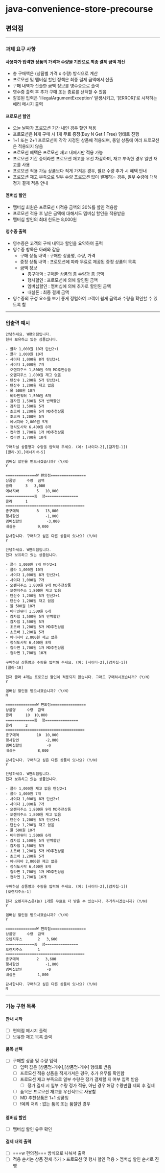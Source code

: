 # java-convenience-store-precourse
## 편의점
- - -
### 과제 요구 사항
#### 사용자가 입력한 상품의 가격과 수량을 기반으로 최종 결제 금액 계산
- 총 구매액은 (상품별 가격 x 수량) 방식으로 계산
- 프로모션 및 멤버십 할인 정책은 최종 결제 금액에서 산출
- 구매 내역과 산출한 금액 정보를 영수증으로 출력
- 영수증 출력 후 추가 구매 또는 종료를 선택할 수 있음
- 잘못된 입력은 'IllegalArgumentException' 발생시키고, '[ERROR]'로 시작하는 에러 메시지 출력
#### 프로모션 할인
- 오늘 날짜가 프로모션 기간 내인 경우 할인 적용
- 프로모션은 N개 구매 시 1개 무료 증정(Buy N Get 1 Free) 형태로 진행
- 1+1 또는 2+1 프로모션이 각각 지정된 상품에 적용되며, 동일 상품에 여러 프로모션은 적용되지 않음
- 프로모션 혜택은 프로모션 재고 내에서만 적용 가능
- 프로모션 기간 중이라면 프로모션 재고를 우선 차감하며, 재고 부족한 경우 일반 재고를 사용
- 프로모션 적용 가능 상품보다 적게 가져온 경우, 필요 수량 추가 시 혜택 안내
- 프로모션 재고 부족으로 일부 수량 프로모션 없이 결제하는 경우, 일부 수량에 대해 정가 결제 적용 안내
#### 멤버십 할인
- 멤버십 회원은 프로모션 미적용 금액의 30%를 할인 적용함
- 프로모션 적용 후 남은 금액에 대해서도 멤버십 할인을 적용받음
- 멤버십 할인의 최대 한도는 8,000원
#### 영수증 출력
- 영수증은 고객의 구매 내역과 할인을 요약하여 출력
- 영수증 항목은 아래와 같음
  - 구매 상품 내역 : 구매한 상품명, 수량, 가격
  - 증정 상품 내역 : 프로모션에 따라 무료로 제공된 증정 상품의 목록
  - 금액 정보
    - 총구매액 : 구매한 상품의 총 수량과 총 금액
    - 행사할인 : 프로모션에 의해 할인된 금액
    - 멤버십할인 : 멤버십에 의해 추가로 할인된 금액
    - 내실돈 : 최종 결제 금액
- 영수증의 구성 요소를 보기 좋게 정렬하여 고객이 쉽게 금액과 수량을 확인할 수 있도록 함

- - -

### 입출력 예시
````
안녕하세요. W편의점입니다.
현재 보유하고 있는 상품입니다.

- 콜라 1,000원 10개 탄산2+1
- 콜라 1,000원 10개
- 사이다 1,000원 8개 탄산2+1
- 사이다 1,000원 7개
- 오렌지주스 1,800원 9개 MD추천상품
- 오렌지주스 1,800원 재고 없음
- 탄산수 1,200원 5개 탄산2+1
- 탄산수 1,200원 재고 없음
- 물 500원 10개
- 비타민워터 1,500원 6개
- 감자칩 1,500원 5개 반짝할인
- 감자칩 1,500원 5개
- 초코바 1,200원 5개 MD추천상품
- 초코바 1,200원 5개
- 에너지바 2,000원 5개
- 정식도시락 6,400원 8개
- 컵라면 1,700원 1개 MD추천상품
- 컵라면 1,700원 10개

구매하실 상품명과 수량을 입력해 주세요. (예: [사이다-2],[감자칩-1])
[콜라-3],[에너지바-5]

멤버십 할인을 받으시겠습니까? (Y/N)
Y

==============W 편의점================
상품명		수량	금액
콜라		3 	3,000
에너지바 		5 	10,000
=============증	정===============
콜라		1
====================================
총구매액		8	13,000
행사할인			-1,000
멤버십할인			-3,000
내실돈			 9,000

감사합니다. 구매하고 싶은 다른 상품이 있나요? (Y/N)
Y

안녕하세요. W편의점입니다.
현재 보유하고 있는 상품입니다.

- 콜라 1,000원 7개 탄산2+1
- 콜라 1,000원 10개
- 사이다 1,000원 8개 탄산2+1
- 사이다 1,000원 7개
- 오렌지주스 1,800원 9개 MD추천상품
- 오렌지주스 1,800원 재고 없음
- 탄산수 1,200원 5개 탄산2+1
- 탄산수 1,200원 재고 없음
- 물 500원 10개
- 비타민워터 1,500원 6개
- 감자칩 1,500원 5개 반짝할인
- 감자칩 1,500원 5개
- 초코바 1,200원 5개 MD추천상품
- 초코바 1,200원 5개
- 에너지바 2,000원 재고 없음
- 정식도시락 6,400원 8개
- 컵라면 1,700원 1개 MD추천상품
- 컵라면 1,700원 10개

구매하실 상품명과 수량을 입력해 주세요. (예: [사이다-2],[감자칩-1])
[콜라-10]

현재 콜라 4개는 프로모션 할인이 적용되지 않습니다. 그래도 구매하시겠습니까? (Y/N)
Y

멤버십 할인을 받으시겠습니까? (Y/N)
N

==============W 편의점================
상품명		수량	금액
콜라		10 	10,000
=============증	정===============
콜라		2
====================================
총구매액		10	10,000
행사할인			-2,000
멤버십할인			-0
내실돈			 8,000

감사합니다. 구매하고 싶은 다른 상품이 있나요? (Y/N)
Y

안녕하세요. W편의점입니다.
현재 보유하고 있는 상품입니다.

- 콜라 1,000원 재고 없음 탄산2+1
- 콜라 1,000원 7개
- 사이다 1,000원 8개 탄산2+1
- 사이다 1,000원 7개
- 오렌지주스 1,800원 9개 MD추천상품
- 오렌지주스 1,800원 재고 없음
- 탄산수 1,200원 5개 탄산2+1
- 탄산수 1,200원 재고 없음
- 물 500원 10개
- 비타민워터 1,500원 6개
- 감자칩 1,500원 5개 반짝할인
- 감자칩 1,500원 5개
- 초코바 1,200원 5개 MD추천상품
- 초코바 1,200원 5개
- 에너지바 2,000원 재고 없음
- 정식도시락 6,400원 8개
- 컵라면 1,700원 1개 MD추천상품
- 컵라면 1,700원 10개

구매하실 상품명과 수량을 입력해 주세요. (예: [사이다-2],[감자칩-1])
[오렌지주스-1]

현재 오렌지주스은(는) 1개를 무료로 더 받을 수 있습니다. 추가하시겠습니까? (Y/N)
Y

멤버십 할인을 받으시겠습니까? (Y/N)
Y

==============W 편의점================
상품명		수량	금액
오렌지주스		2 	3,600
=============증	정===============
오렌지주스		1
====================================
총구매액		2	3,600
행사할인			-1,800
멤버십할인			-0
내실돈			 1,800

감사합니다. 구매하고 싶은 다른 상품이 있나요? (Y/N)
N
````
- - -
### 기능 구현 목록
#### 안내 시작
- [ ] 편의점 메시지 출력
- [ ] 보유한 재고 목록 출력
#### 품목 선택
- [ ] 구매할 상품 및 수량 입력
  - [ ] 입력 값은 [상품명-개수],[상품명-개수] 형태로 받음
  - [ ] 프로모션 적용 상품을 적게가져온 경우, 추가 유무를 확인함
  - [ ] 프로모션 재고 부족으로 일부 수량은 정가 결제할 지 여부 입력 받음
    - [ ] 정가 결제 시 일부 수량 정가 적용, 아닌 경우 해당 수량만큼 제외 후 결제
  - [ ] 품목은 프로모션 재고를 우선적으로 사용함
  - [ ] MD 추천상품은 1+1 상품임
  - [ ] ❗예외 처리 : 없는 품목 또는 품절인 경우
#### 멤버십 할인
- [ ] 멤버십 할인 유무 확인
#### 결제 내역 출력
- [ ] ===w 편의점=== 방식으로 나눠서 출력
- [ ] 적용 순서는 상품 전체 추가 > 프로모션 및 행사 할인 적용 > 멤버십 할인 순서로 진행